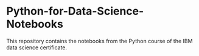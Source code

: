# Python-for-Data-Science-Notebooks
This repository contains the notebooks from the Python course of the IBM data science certificate.
